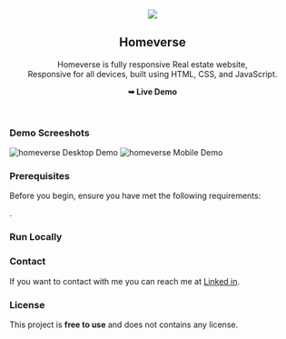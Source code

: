 <div align="center">
  

 

  <br />
  <br />
  
  <img src="./readme-images/project-logo.png" />

  <h2 align="center">Homeverse</h2>

  Homeverse is fully responsive Real estate website, <br />Responsive for all devices, built using HTML, CSS, and JavaScript.

  <a ><strong>➥ Live Demo</strong></a>

</div>

<br />

### Demo Screeshots

![homeverse Desktop Demo](./readme-images/desktop.png "Desktop Demo")
![homeverse Mobile Demo](./readme-images/mobile.png "Mobile Demo")

### Prerequisites

Before you begin, ensure you have met the following requirements:

.

### Run Locally



### Contact

If you want to contact with me you can reach me at [Linked in](https://www.linkedin.com/in/navnit-keshav-715259258/).

### License

This project is **free to use** and does not contains any license.
